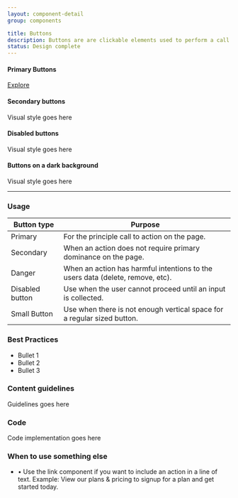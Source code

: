 ```yaml
---
layout: component-detail
group: components

title: Buttons
description: Buttons are are clickable elements used to perform a call to action.
status: Design complete
---
```

#### Primary Buttons
<div class="u-margin-bottom-double"><a href="{{ "/design-principles.html" | prepend: site.baseurl }}" class="c-btn">Explore</a></div>

#### Secondary buttons
Visual style goes here  

#### Disabled buttons
Visual style goes here  

#### Buttons on a dark background
Visual style goes here  

---

### Usage

| Button type     | Purpose                                                                          |
| --------------- |----------------------------------------------------------------------------------|
| Primary         | For the principle call to action on the page.                                    |
| Secondary       | When an action does not require primary dominance on the page.                   |
| Danger          | When an action has harmful intentions to the users data (delete, remove, etc).   |
| Disabled button | Use when the user cannot proceed until an input is collected.                    |
| Small Button    | Use when there is not enough vertical space for a regular sized button.          |

### Best Practices
* Bullet 1
* Bullet 2
* Bullet 3

### Content guidelines
Guidelines goes here

### Code
Code implementation goes here

### When to use something else
* • Use the link component if you want to include an action in a line of text. Example: View our plans & pricing to signup for a plan and get started today.
